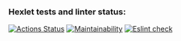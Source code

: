 ### Hexlet tests and linter status:
[![Actions Status](https://github.com/reznikovAndrey/frontend-project-lvl1/workflows/hexlet-check/badge.svg)](https://github.com/reznikovAndrey/frontend-project-lvl1/actions)
[![Maintainability](https://api.codeclimate.com/v1/badges/a99a88d28ad37a79dbf6/maintainability)](https://codeclimate.com/github/reznikovAndrey/frontend-project-lvl1)
[![Eslint check](https://github.com/reznikovAndrey/frontend-project-lvl1/workflows/eslint-check/badge.svg)](https://github.com/reznikovAndrey/frontend-project-lvl1/actions)